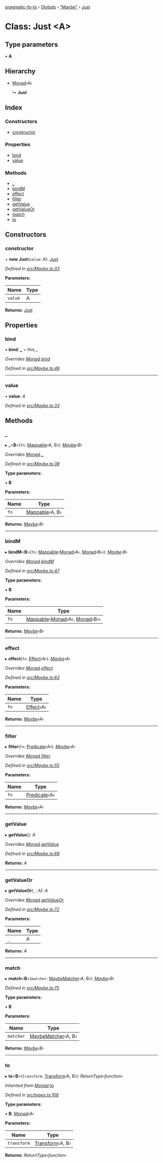 [pragmatic-fp-ts](../README.md) › [Globals](../globals.md) › ["Maybe"](../modules/_maybe_.md) › [Just](_maybe_.just.md)

# Class: Just <**A**>

## Type parameters

▪ **A**

## Hierarchy

* [Monad](_types_.monad.md)‹A›

  ↳ **Just**

## Index

### Constructors

* [constructor](_maybe_.just.md#constructor)

### Properties

* [bind](_maybe_.just.md#bind)
* [value](_maybe_.just.md#value)

### Methods

* [_](_maybe_.just.md#_)
* [bindM](_maybe_.just.md#bindm)
* [effect](_maybe_.just.md#effect)
* [filter](_maybe_.just.md#filter)
* [getValue](_maybe_.just.md#getvalue)
* [getValueOr](_maybe_.just.md#getvalueor)
* [match](_maybe_.just.md#match)
* [to](_maybe_.just.md#to)

## Constructors

###  constructor

\+ **new Just**(`value`: A): *[Just](_maybe_.just.md)*

*Defined in [src/Maybe.ts:33](https://github.com/hermann-p/pragmatic-fp-ts/blob/0abe0d4/src/Maybe.ts#L33)*

**Parameters:**

Name | Type |
------ | ------ |
`value` | A |

**Returns:** *[Just](_maybe_.just.md)*

## Properties

###  bind

• **bind**: *[_](_maybe_.just.md#_)* =  this._

*Overrides [Monad](_types_.monad.md).[bind](_types_.monad.md#abstract-bind)*

*Defined in [src/Maybe.ts:46](https://github.com/hermann-p/pragmatic-fp-ts/blob/0abe0d4/src/Maybe.ts#L46)*

___

###  value

• **value**: *A*

*Defined in [src/Maybe.ts:33](https://github.com/hermann-p/pragmatic-fp-ts/blob/0abe0d4/src/Maybe.ts#L33)*

## Methods

###  _

▸ **_**<**B**>(`fn`: [Mappable](../modules/_types_.md#mappable)‹A, B›): *[Maybe](../modules/_maybe_.md#maybe)‹B›*

*Overrides [Monad](_types_.monad.md).[_](_types_.monad.md#abstract-_)*

*Defined in [src/Maybe.ts:38](https://github.com/hermann-p/pragmatic-fp-ts/blob/0abe0d4/src/Maybe.ts#L38)*

**Type parameters:**

▪ **B**

**Parameters:**

Name | Type |
------ | ------ |
`fn` | [Mappable](../modules/_types_.md#mappable)‹A, B› |

**Returns:** *[Maybe](../modules/_maybe_.md#maybe)‹B›*

___

###  bindM

▸ **bindM**<**B**>(`fn`: [Mappable](../modules/_types_.md#mappable)‹[Monad](_types_.monad.md)‹A›, [Monad](_types_.monad.md)‹B››): *[Maybe](../modules/_maybe_.md#maybe)‹B›*

*Overrides [Monad](_types_.monad.md).[bindM](_types_.monad.md#abstract-bindm)*

*Defined in [src/Maybe.ts:47](https://github.com/hermann-p/pragmatic-fp-ts/blob/0abe0d4/src/Maybe.ts#L47)*

**Type parameters:**

▪ **B**

**Parameters:**

Name | Type |
------ | ------ |
`fn` | [Mappable](../modules/_types_.md#mappable)‹[Monad](_types_.monad.md)‹A›, [Monad](_types_.monad.md)‹B›› |

**Returns:** *[Maybe](../modules/_maybe_.md#maybe)‹B›*

___

###  effect

▸ **effect**(`fn`: [Effect](../modules/_types_.md#effect)‹A›): *[Maybe](../modules/_maybe_.md#maybe)‹A›*

*Overrides [Monad](_types_.monad.md).[effect](_types_.monad.md#abstract-effect)*

*Defined in [src/Maybe.ts:63](https://github.com/hermann-p/pragmatic-fp-ts/blob/0abe0d4/src/Maybe.ts#L63)*

**Parameters:**

Name | Type |
------ | ------ |
`fn` | [Effect](../modules/_types_.md#effect)‹A› |

**Returns:** *[Maybe](../modules/_maybe_.md#maybe)‹A›*

___

###  filter

▸ **filter**(`fn`: [Predicate](../modules/_types_.md#predicate)‹A›): *[Maybe](../modules/_maybe_.md#maybe)‹A›*

*Overrides [Monad](_types_.monad.md).[filter](_types_.monad.md#abstract-filter)*

*Defined in [src/Maybe.ts:55](https://github.com/hermann-p/pragmatic-fp-ts/blob/0abe0d4/src/Maybe.ts#L55)*

**Parameters:**

Name | Type |
------ | ------ |
`fn` | [Predicate](../modules/_types_.md#predicate)‹A› |

**Returns:** *[Maybe](../modules/_maybe_.md#maybe)‹A›*

___

###  getValue

▸ **getValue**(): *A*

*Overrides [Monad](_types_.monad.md).[getValue](_types_.monad.md#abstract-getvalue)*

*Defined in [src/Maybe.ts:69](https://github.com/hermann-p/pragmatic-fp-ts/blob/0abe0d4/src/Maybe.ts#L69)*

**Returns:** *A*

___

###  getValueOr

▸ **getValueOr**(`_`: A): *A*

*Overrides [Monad](_types_.monad.md).[getValueOr](_types_.monad.md#abstract-getvalueor)*

*Defined in [src/Maybe.ts:72](https://github.com/hermann-p/pragmatic-fp-ts/blob/0abe0d4/src/Maybe.ts#L72)*

**Parameters:**

Name | Type |
------ | ------ |
`_` | A |

**Returns:** *A*

___

###  match

▸ **match**<**B**>(`matcher`: [MaybeMatcher](../modules/_maybe_.md#maybematcher)‹A, B›): *[Maybe](../modules/_maybe_.md#maybe)‹B›*

*Defined in [src/Maybe.ts:75](https://github.com/hermann-p/pragmatic-fp-ts/blob/0abe0d4/src/Maybe.ts#L75)*

**Type parameters:**

▪ **B**

**Parameters:**

Name | Type |
------ | ------ |
`matcher` | [MaybeMatcher](../modules/_maybe_.md#maybematcher)‹A, B› |

**Returns:** *[Maybe](../modules/_maybe_.md#maybe)‹B›*

___

###  to

▸ **to**<**B**>(`transform`: [Transform](../modules/_types_.md#transform)‹A, B›): *ReturnType‹function›*

*Inherited from [Monad](_types_.monad.md).[to](_types_.monad.md#to)*

*Defined in [src/types.ts:106](https://github.com/hermann-p/pragmatic-fp-ts/blob/0abe0d4/src/types.ts#L106)*

**Type parameters:**

▪ **B**: *[Monad](_types_.monad.md)‹A›*

**Parameters:**

Name | Type |
------ | ------ |
`transform` | [Transform](../modules/_types_.md#transform)‹A, B› |

**Returns:** *ReturnType‹function›*
